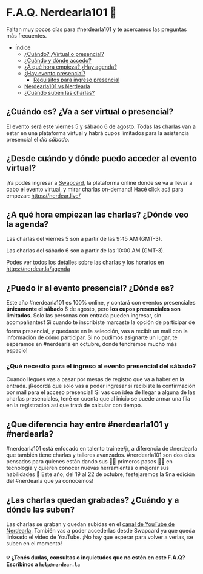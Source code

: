  # F.A.Q. Nerdearla101 🙋

Faltan muy pocos días para #nerdearla101 y te acercamos las preguntas más frecuentes.

- [Índice](#faq-nerdearla101-)
  - [¿Cuándo? ¿Virtual o presencial?](#cuándo-es-va-a-ser-virtual-o-presencial)
  - [¿Cuándo y dónde accedo?](#desde-cuándo-y-dónde-puedo-acceder-al-evento-virtual)
  - [¿A qué hora empieza? ¿Hay agenda?](#a-qué-hora-empiezan-las-charlas-dónde-veo-la-agenda)
  - [¿Hay evento presencial?](#puedo-ir-al-evento-presencial-dónde-es)
    - [Requisitos para ingreso presencial](#qué-necesito-para-el-ingreso-al-evento-presencial-del-sábado)
  - [Nerdearla101 vs Nerdearla](#que-diferencia-hay-entre-nerdearla101-y-nerdearla)
  - [¿Cuándo suben las charlas?](#las-charlas-quedan-grabadas-cuándo-y-a-dónde-las-suben)

## **¿Cuándo es? ¿Va a ser virtual o presencial?**

El evento será este viernes 5 y sábado 6 de agosto. Todas las charlas van a estar en una plataforma virtual y habrá cupos limitados para la asistencia presencial el *día sábado*.

## **¿Desde cuándo y dónde puedo acceder al evento virtual?**

¡Ya podés ingresar a [Swapcard](https://nerdear.live/), la plataforma online donde se va a llevar a cabo el evento virtual, y mirar charlas on-demand! Hacé click acá para empezar: https://nerdear.live/

## **¿A qué hora empiezan las charlas? ¿Dónde veo la agenda?**

Las charlas del viernes 5 son a partir de las 9:45 AM (GMT-3).

Las charlas del sábado 6 son a partir de las  10:00 AM (GMT-3).

Podés ver todos los detalles sobre las charlas y los horarios en https://nerdear.la/agenda

## **¿Puedo ir al evento presencial? ¿Dónde es?**

Este año #nerdearla101 es 100% online, y contará con eventos presenciales **únicamente el sábado** 6 de agosto, pero **los cupos presenciales son limitados**. Solo las personas con entrada pueden ingresar, sin acompañantes:exclamation: Si cuando te inscribiste marcaste la opción de participar de forma presencial, y quedaste en la selección, vas a recibir un mail con la información de cómo participar. Si no pudimos asignarte un lugar, te esperamos en #nerdearla en octubre, donde tendremos mucho más espacio!

### **¿Qué necesito para el ingreso al evento presencial del sábado?**

Cuando llegues vas a pasar por mesas de registro que va a haber en la entrada. ¡Recordá que sólo vas a poder ingresar si recibiste la confirmación por mail para el acceso presencial! Si vas con idea de llegar a alguna de las charlas presenciales, tené en cuenta que al inicio se puede armar una fila en la registracion asi que tratá de calcular con tiempo.

## **¿Que diferencia hay entre #nerdearla101 y #nerdearla?**

#nerdearla101 está enfocado en talento trainee/jr, a diferencia de #nerdearla que también tiene charlas y talleres avanzados. #nerdearla101 son dos días pensados para quienes están dando sus 🚶‍♂️ primeros pasos 🚶‍♀️ en tecnología y quieren conocer nuevas herramientas o mejorar sus habilidades :muscle: Este año, del 19 al 22 de octubre, festejaremos la 9na edición del #nerdearla que ya conocemos!

## **¿Las charlas quedan grabadas? ¿Cuándo y a dónde las suben?**
Las charlas se graban y quedan subidas en el [canal de YouTube de Nerdearla](https://www.youtube.com/c/nerdearla). También vas a poder accederlas desde Swapcard ya que queda linkeado el video de YouTube. ¡No hay que esperar para volver a verlas, se suben en el momento!

#### 💡 ¿Tenés dudas, consultas o inquietudes que no estén en este F.A.Q? Escribinos a `help@nerdear.la`
